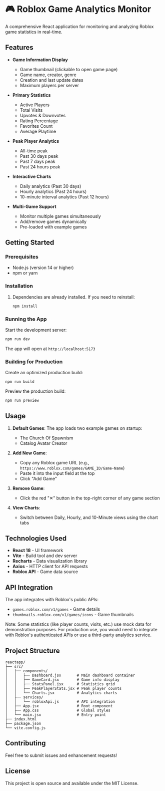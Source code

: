 # 🎮 Roblox Game Analytics Monitor

A comprehensive React application for monitoring and analyzing Roblox game statistics in real-time.

## Features

- **Game Information Display**
  - Game thumbnail (clickable to open game page)
  - Game name, creator, genre
  - Creation and last update dates
  - Maximum players per server

- **Primary Statistics**
  - Active Players
  - Total Visits
  - Upvotes & Downvotes
  - Rating Percentage
  - Favorites Count
  - Average Playtime

- **Peak Player Analytics**
  - All-time peak
  - Past 30 days peak
  - Past 7 days peak
  - Past 24 hours peak

- **Interactive Charts**
  - Daily analytics (Past 30 days)
  - Hourly analytics (Past 24 hours)
  - 10-minute interval analytics (Past 12 hours)

- **Multi-Game Support**
  - Monitor multiple games simultaneously
  - Add/remove games dynamically
  - Pre-loaded with example games

## Getting Started

### Prerequisites

- Node.js (version 14 or higher)
- npm or yarn

### Installation

1. Dependencies are already installed. If you need to reinstall:
   ```bash
   npm install
   ```

### Running the App

Start the development server:
```bash
npm run dev
```

The app will open at `http://localhost:5173`

### Building for Production

Create an optimized production build:
```bash
npm run build
```

Preview the production build:
```bash
npm run preview
```

## Usage

1. **Default Games**: The app loads two example games on startup:
   - The Church Of Spawnism
   - Catalog Avatar Creator

2. **Add New Game**: 
   - Copy any Roblox game URL (e.g., `https://www.roblox.com/games/GAME_ID/Game-Name`)
   - Paste it into the input field at the top
   - Click "Add Game"

3. **Remove Game**: 
   - Click the red "✕" button in the top-right corner of any game section

4. **View Charts**: 
   - Switch between Daily, Hourly, and 10-Minute views using the chart tabs

## Technologies Used

- **React 18** - UI framework
- **Vite** - Build tool and dev server
- **Recharts** - Data visualization library
- **Axios** - HTTP client for API requests
- **Roblox API** - Game data source

## API Integration

The app integrates with Roblox's public APIs:
- `games.roblox.com/v1/games` - Game details
- `thumbnails.roblox.com/v1/games/icons` - Game thumbnails

Note: Some statistics (like player counts, visits, etc.) use mock data for demonstration purposes. For production use, you would need to integrate with Roblox's authenticated APIs or use a third-party analytics service.

## Project Structure

```
reactapp/
├── src/
│   ├── components/
│   │   ├── Dashboard.jsx       # Main dashboard container
│   │   ├── GameCard.jsx        # Game info display
│   │   ├── StatsPanel.jsx      # Statistics grid
│   │   ├── PeakPlayerStats.jsx # Peak player counts
│   │   └── Charts.jsx          # Analytics charts
│   ├── services/
│   │   └── robloxApi.js        # API integration
│   ├── App.jsx                 # Root component
│   ├── App.css                 # Global styles
│   └── main.jsx                # Entry point
├── index.html
├── package.json
└── vite.config.js
```

## Contributing

Feel free to submit issues and enhancement requests!

## License

This project is open source and available under the MIT License.
